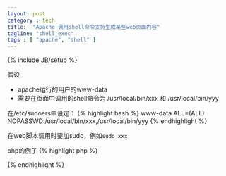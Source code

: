 ```yaml
---
layout: post
category : tech
title:  "Apache 调用shell命令支持生成某些web页面内容"
tagline: "shell_exec"
tags : [ "apache", "shell" ] 
---
```

{% include JB/setup %}

假设
- apache运行的用户的www-data
- 需要在页面中调用的shell命令为 /usr/local/bin/xxx 和 /usr/local/bin/yyy

在/etc/sudoers中设定：
{% highlight bash %}
www-data  ALL=(ALL) NOPASSWD:/usr/local/bin/xxx,/usr/local/bin/yyy
{% endhighlight %}

在web脚本调用时要加sudo，例如``sudo xxx``

php的例子
{% highlight php %}
<?php
$id = shell_exec("sudo xxx");
echo $id;
?>     
{% endhighlight %}
